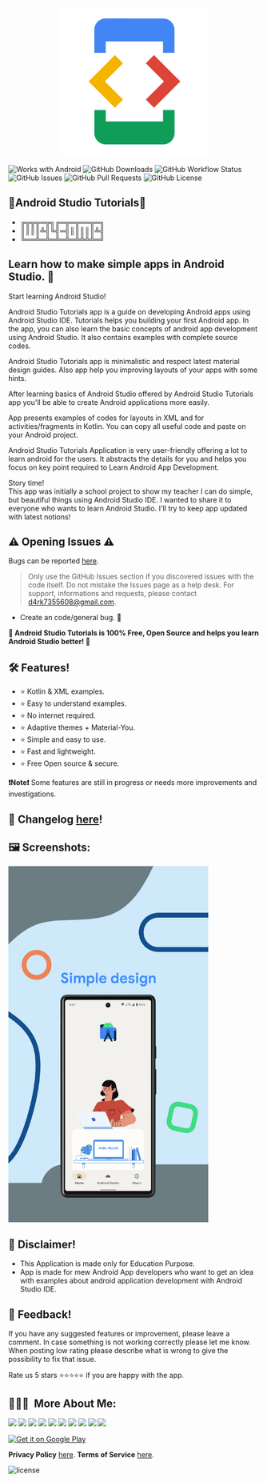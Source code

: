 <p align="center">
<img src="/app/src/main/play/listings/en-US/graphics/ic_launcher-playstore.png" width="300">
</p>

![Works with Android](https://img.shields.io/badge/Made%20for-Android-lime?style=for-the-badge&logo=android)
![GitHub Downloads](https://img.shields.io/github/downloads/D4rK7355608/com.d4rk.androidtutorials/total?color=green&style=for-the-badge&logo=github)
![GitHub Workflow Status](https://img.shields.io/github/workflow/status/D4rK7355608/com.d4rk.androidtutorials/Android%20CI/master?style=for-the-badge&logo=github)
![GitHub Issues](https://img.shields.io/github/issues/D4rK7355608/com.d4rk.androidtutorials?style=for-the-badge&logo=github)
![GitHub Pull Requests](https://img.shields.io/github/issues-pr/D4rK7355608/com.d4rk.androidtutorials?style=for-the-badge&logo=github)
![GitHub License](https://img.shields.io/github/license/D4rK7355608/com.d4rk.androidtutorials?style=for-the-badge&logo=github)

## 📱Android Studio Tutorials📱

- ╔╦╦╦═╦╗╔═╦═╦══╦═╗
- ║║║║╩╣╚╣═╣║║║║║╩╣
- ╚══╩═╩═╩═╩═╩╩╩╩═╝

## Learn how to make simple apps in Android Studio. 📱

Start learning Android Studio!

Android Studio Tutorials app is a guide on developing Android apps using Android Studio IDE. Tutorials helps you building your first Android app. In the app, you can also learn the basic concepts of android app development using Android Studio. It also contains examples with complete source codes.

Android Studio Tutorials app is minimalistic and respect latest material design guides. Also app help you improving layouts of your apps with some hints.

After learning basics of Android Studio offered by Android Studio Tutorials app you'll be able to create Android applications more easily.

App presents examples of codes for layouts in XML and for activities/fragments in Kotlin. You can copy all useful code and paste on your Android project.

Android Studio Tutorials Application is very user-friendly offering a lot to learn android for the users. It abstracts the details for you and helps you focus on key point required to Learn Android App Development.

Story time! \
This app was initially a school project to show my teacher I can do simple, but beautiful things using Android Studio IDE. I wanted to share it to everyone who wants to learn Android Studio. I'll try to keep app updated with latest notions!

## ⚠ Opening Issues ⚠

Bugs can be reported [here](https://github.com/D4rK7355608/com.d4rk.androidtutorials/issues).

> Only use the GitHub Issues section if you discovered issues with the code itself. Do not mistake the Issues page as a help desk.
> For support, informations and requests, please contact <d4rk7355608@gmail.com>.

- Create an code/general bug.  🐞

__🖤 Android Studio Tutorials is 100% Free, Open Source and helps you learn Android Studio better! 🖤__

## 🛠️ Features!
- ⭐️ Kotlin & XML examples.
- ⭐️ Easy to understand examples.
- ⭐️ No internet required.
- ⭐️ Adaptive themes + Material-You.
- ⭐️ Simple and easy to use.
- ⭐️ Fast and lightweight.
- ⭐️ Free Open source & secure.

__❗Note❗__ Some features are still in progress or needs more improvements and investigations.

## 📝 Changelog [here](https://raw.githubusercontent.com/D4rK7355608/com.d4rk.musicsleeptimer.plus/master/CHANGELOG.md)!

## 🖼️ Screenshots:

<img src="/app/src/main/play/listings/en-US/graphics/phone-screenshots/1-screenshot_main.png"  width="400">

## 🛑 Disclaimer!
- This Application is made only for Education Purpose.
- App is made for mew Android App developers who want to get an idea with examples about android application development with Android Studio IDE.

## 💬 Feedback!
If you have any suggested features or improvement, please leave a comment. In case something is not working correctly please let me know. When posting low rating please describe what is wrong to give the possibility to fix that issue.

Rate us 5 stars ⭐⭐⭐⭐⭐ if you are happy with the app.

## 👨🏻‍💻 &nbsp;More About Me:
<a href="mailto:d4rk7355608@gmail.com"><img src="https://img.shields.io/badge/d4rk7355608@gmail.com-red?style=for-the-badge&logo=gmail&logoColor=white"/></a>
<a href="https://developers.google.com/profile/u/D4rK7355608"><img src="https://img.shields.io/badge/Android%20Developers-white?style=for-the-badge&logo=android"/></a>
<a href="https://forum.xda-developers.com/m/d4rk7355608.10095012/"><img src="https://img.shields.io/badge/XDA%20Developers-grey?style=for-the-badge&logo=xdadevelopers"/></a>
<a href="https://www.deviantart.com/d4rk7355608"><img src="https://img.shields.io/badge/DeviantArt-default?style=for-the-badge&logo=deviantart&logoColor=white"/></a>
<a href="https://gamejolt.com/@D4rK_S-A-D"><img src="https://img.shields.io/badge/GameJolt-grey?style=for-the-badge&logo=gamejolt&logoColor=white"/></a>
<a href="https://patreon.com/D4rK7355608"><img src="https://img.shields.io/endpoint.svg?url=https%3A%2F%2Fshieldsio-patreon.vercel.app%2Fapi%3Fusername%3DD4rK7355608%26type%3Dpatrons&style=for-the-badge"/></a>
<a href="https://www.paypal.me/d4rkmichaeltutorials"><img src="https://img.shields.io/badge/Paypal-white?style=for-the-badge&logo=paypal"/></a>
<a href="https://twitter.com/D4rK7355608/"><img src="https://img.shields.io/twitter/follow/D4rK7355608?color=blue&label=Twitter&logo=Twitter&style=for-the-badge"/></a>
<a href="https://www.youtube.com/c/D4rK7355608/"><img src="https://img.shields.io/youtube/channel/subscribers/UCLDi-rmSRry0pNL-oVvGJAw?color=darkred&label=D4rK&logo=youtube&logoColor=darkred&style=for-the-badge"/></a>
<a href="https://github.com/D4rK7355608/"><img src="https://img.shields.io/github/followers/D4rK7355608?color=white&logo=GitHub&style=for-the-badge"/></a>

[<img src="https://raw.githubusercontent.com/steverichey/google-play-badge-svg/master/img/en_get.svg" alt="Get it on Google Play" height="90">](https://play.google.com/store/apps/details?id=com.d4rk.androidtutorials)

__Privacy Policy__ [here](https://sites.google.com/view/d4rk7355608/more/apps/android-studio-tutorials/privacy-policy).
__Terms of Service__ [here](https://sites.google.com/view/d4rk7355608/more/apps/android-studio-tutorials/terms-of-service).

![license](https://imgur.com/QQlcEVT.png)